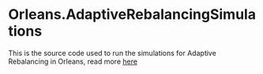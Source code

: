 # Orleans.AdaptiveRebalancingSimulations

This is the source code used to run the simulations for Adaptive Rebalancing in Orleans, read more [here](https://www.ledjonbehluli.com/posts/orleans_adaptive_rebalancing/)